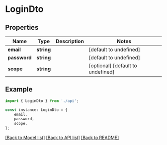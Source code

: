 # LoginDto


## Properties

Name | Type | Description | Notes
------------ | ------------- | ------------- | -------------
**email** | **string** |  | [default to undefined]
**password** | **string** |  | [default to undefined]
**scope** | **string** |  | [optional] [default to undefined]

## Example

```typescript
import { LoginDto } from './api';

const instance: LoginDto = {
    email,
    password,
    scope,
};
```

[[Back to Model list]](../README.md#documentation-for-models) [[Back to API list]](../README.md#documentation-for-api-endpoints) [[Back to README]](../README.md)
